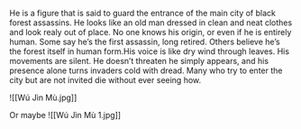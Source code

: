 He is a figure that is said to guard the entrance of the main city of black forest assassins. He looks like an old man dressed in clean and neat clothes and look realy out of place. No one knows his origin, or even if he is entirely human. Some say he’s the first assassin, long retired. Others believe he’s the forest itself in human form.His voice is like dry wind through leaves. His movements are silent. He doesn’t threaten he simply appears, and his presence alone turns invaders cold with dread. Many who try to enter the city but are not invited die without ever seeing how.

![[Wú Jìn Mù.jpg]]

Or maybe
![[Wú Jìn Mù 1.jpg]]